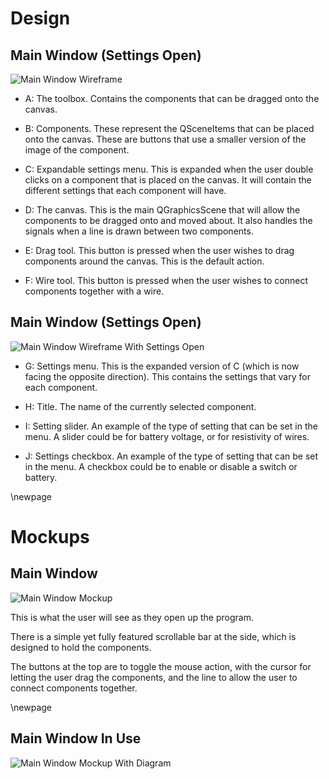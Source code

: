 # Design

## Main Window (Settings Open)

![Main Window Wireframe](images/main_window_wireframe.png)


- A:
	The toolbox. Contains the components that can be
	dragged onto the canvas.

- B:
	Components. These represent the QSceneItems that can be placed onto
	the canvas. These are buttons that use a smaller version of the image
	of the component.

- C:
	Expandable settings menu. This is expanded when the user double clicks
	on a component that is placed on the canvas. It will contain the different
	settings that each component will have.

- D:
	The canvas. This is the main QGraphicsScene that will allow the components to
	be dragged onto and moved about. It also handles the signals when a line is
	drawn between two components.

- E:
	Drag tool. This button is pressed when the user wishes to drag components around
	the canvas. This is the default action.

- F:
	Wire tool. This button is pressed when the user wishes to connect components together
	with a wire.

## Main Window (Settings Open)

![Main Window Wireframe With Settings Open](images/main_window_settings_wireframe.png)

- G:
	Settings menu. This is the expanded version of C (which is now facing the opposite
	direction). This contains the settings that vary for each component.

- H:
	Title. The name of the currently selected component.

- I:
	Setting slider. An example of the type of setting that can be set in the menu.
	A slider could be for battery voltage, or for resistivity of wires.

- J:
	Settings checkbox. An example of the type of setting that can be set in the menu.
	A checkbox could be to enable or disable a switch or battery.

\newpage

# Mockups

## Main Window

![Main Window Mockup](images/mockup_main.png)

This is what the user will see as they open up the program.

There is a simple yet fully featured scrollable bar at the side,
which is designed to hold the components.

The buttons at the top are to toggle the mouse action, with the
cursor for letting the user drag the components, and the line to
allow the user to connect components together.


\newpage


## Main Window In Use

![Main Window Mockup With Diagram](images/mockup_diagram.png)


